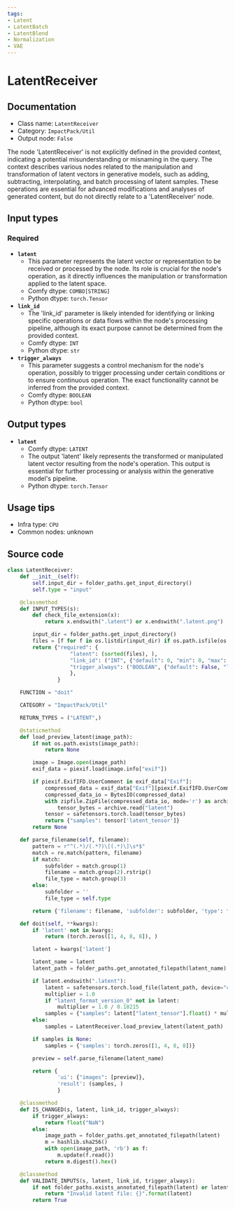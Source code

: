 ```yaml
---
tags:
- Latent
- LatentBatch
- LatentBlend
- Normalization
- VAE
---
```


# LatentReceiver
## Documentation
- Class name: `LatentReceiver`
- Category: `ImpactPack/Util`
- Output node: `False`

The node 'LatentReceiver' is not explicitly defined in the provided context, indicating a potential misunderstanding or misnaming in the query. The context describes various nodes related to the manipulation and transformation of latent vectors in generative models, such as adding, subtracting, interpolating, and batch processing of latent samples. These operations are essential for advanced modifications and analyses of generated content, but do not directly relate to a 'LatentReceiver' node.
## Input types
### Required
- **`latent`**
    - This parameter represents the latent vector or representation to be received or processed by the node. Its role is crucial for the node's operation, as it directly influences the manipulation or transformation applied to the latent space.
    - Comfy dtype: `COMBO[STRING]`
    - Python dtype: `torch.Tensor`
- **`link_id`**
    - The 'link_id' parameter is likely intended for identifying or linking specific operations or data flows within the node's processing pipeline, although its exact purpose cannot be determined from the provided context.
    - Comfy dtype: `INT`
    - Python dtype: `str`
- **`trigger_always`**
    - This parameter suggests a control mechanism for the node's operation, possibly to trigger processing under certain conditions or to ensure continuous operation. The exact functionality cannot be inferred from the provided context.
    - Comfy dtype: `BOOLEAN`
    - Python dtype: `bool`
## Output types
- **`latent`**
    - Comfy dtype: `LATENT`
    - The output 'latent' likely represents the transformed or manipulated latent vector resulting from the node's operation. This output is essential for further processing or analysis within the generative model's pipeline.
    - Python dtype: `torch.Tensor`
## Usage tips
- Infra type: `CPU`
- Common nodes: unknown


## Source code
```python
class LatentReceiver:
    def __init__(self):
        self.input_dir = folder_paths.get_input_directory()
        self.type = "input"

    @classmethod
    def INPUT_TYPES(s):
        def check_file_extension(x):
            return x.endswith(".latent") or x.endswith(".latent.png")

        input_dir = folder_paths.get_input_directory()
        files = [f for f in os.listdir(input_dir) if os.path.isfile(os.path.join(input_dir, f)) and check_file_extension(f)]
        return {"required": {
                    "latent": (sorted(files), ),
                    "link_id": ("INT", {"default": 0, "min": 0, "max": sys.maxsize, "step": 1}),
                    "trigger_always": ("BOOLEAN", {"default": False, "label_on": "enable", "label_off": "disable"}),
                    },
                }

    FUNCTION = "doit"

    CATEGORY = "ImpactPack/Util"

    RETURN_TYPES = ("LATENT",)

    @staticmethod
    def load_preview_latent(image_path):
        if not os.path.exists(image_path):
            return None

        image = Image.open(image_path)
        exif_data = piexif.load(image.info["exif"])

        if piexif.ExifIFD.UserComment in exif_data["Exif"]:
            compressed_data = exif_data["Exif"][piexif.ExifIFD.UserComment]
            compressed_data_io = BytesIO(compressed_data)
            with zipfile.ZipFile(compressed_data_io, mode='r') as archive:
                tensor_bytes = archive.read("latent")
            tensor = safetensors.torch.load(tensor_bytes)
            return {"samples": tensor['latent_tensor']}
        return None

    def parse_filename(self, filename):
        pattern = r"^(.*)/(.*?)\[(.*)\]\s*$"
        match = re.match(pattern, filename)
        if match:
            subfolder = match.group(1)
            filename = match.group(2).rstrip()
            file_type = match.group(3)
        else:
            subfolder = ''
            file_type = self.type

        return {'filename': filename, 'subfolder': subfolder, 'type': file_type}

    def doit(self, **kwargs):
        if 'latent' not in kwargs:
            return (torch.zeros([1, 4, 8, 8]), )

        latent = kwargs['latent']

        latent_name = latent
        latent_path = folder_paths.get_annotated_filepath(latent_name)

        if latent.endswith(".latent"):
            latent = safetensors.torch.load_file(latent_path, device="cpu")
            multiplier = 1.0
            if "latent_format_version_0" not in latent:
                multiplier = 1.0 / 0.18215
            samples = {"samples": latent["latent_tensor"].float() * multiplier}
        else:
            samples = LatentReceiver.load_preview_latent(latent_path)

        if samples is None:
            samples = {'samples': torch.zeros([1, 4, 8, 8])}

        preview = self.parse_filename(latent_name)

        return {
                'ui': {"images": [preview]},
                'result': (samples, )
                }

    @classmethod
    def IS_CHANGED(s, latent, link_id, trigger_always):
        if trigger_always:
            return float("NaN")
        else:
            image_path = folder_paths.get_annotated_filepath(latent)
            m = hashlib.sha256()
            with open(image_path, 'rb') as f:
                m.update(f.read())
            return m.digest().hex()

    @classmethod
    def VALIDATE_INPUTS(s, latent, link_id, trigger_always):
        if not folder_paths.exists_annotated_filepath(latent) or latent.startswith("/") or ".." in latent:
            return "Invalid latent file: {}".format(latent)
        return True

```
